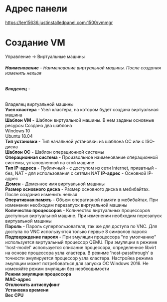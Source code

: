 # Адрес панели  
https://lee15636.justinstalledpanel.com:1500/vmmgr  

# **Создание VM**  
Управление -> Виртуальные машины  
###### **Наименование** - Наименование виртуальной машины. После создания изменить нельзя  
###### **Владелец** - 
Владелец виртуальной машины  
**Узел кластера** - Узел кластера, на котором будет создана виртуальная машина  
**Шаблон VM** - Шаблон виртуальной машины. В нем заданы основные ресурсы
Создано два шаблона  
Windows 10  
Ubuntu 18.04  
**Тип установки** - Тип начальной установки: из шаблона ОС или с ISO-диска  
**Шаблон ОС** - Шаблон операционной системы  
**Операционная система** - Произвольное наименование операционной системы, установленной на этой машине  
**Тип IP-адреса** - Публичный - с доступом из сети Internet, приватный - без, NAT - для использования с сетями NAT
**IP-адрес** - Основной IP-адрес  
**Домен** - Доменное имя виртуальной машины  
**Размер основного диска** - Размер основного диска в мебибайтах. После создания изменить нельзя  
**Оперативная память** - Объем оперативной памяти в мебибайтах. При изменении необходим перезапуск виртуальной машины  
**Количество процессоров** - Количество виртуальных процессоров доступных виртуальной машине. При изменении необходим перезапуск виртуальной машины  
**Пароль** - Пароль суперпользователя, так же для доступа по VNC. Для доступа по VNC используются только первые 8 символов пароля  
**Подтверждение пароля** - При эмуляции процессора "по умолчанию" используется виртуальный процессор QEMU. При эмуляции в режиме 'host-model' используется описание процессора, определенное libvirt на основе процессора узла кластера. В режиме 'host-passthrough' в точности эмулируется процессор узла кластера. Настройка режима эмуляции может потребоваться для запуска ОС Windows 2016. Не изменяйте режим эмуляции без необходимости  
**Режим эмуляции процессора**  
**MAC-адрес**  
**Отключить антиспуфинг**  
**Установка времени**  
**Вес CPU**  



